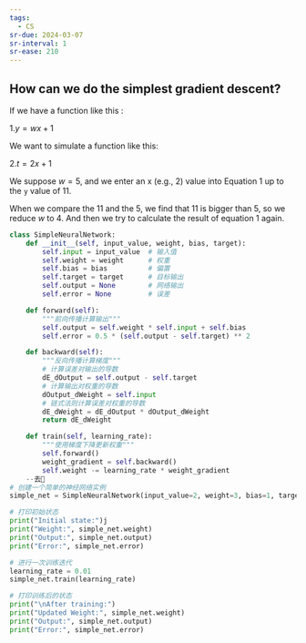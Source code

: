 ```yaml
---
tags:
  - CS
sr-due: 2024-03-07
sr-interval: 1
sr-ease: 210
---
```

## How can we do the simplest gradient descent?

If we have a function like this :

 $1. y = wx + 1$

We want to simulate a function like this:

$2. t = 2x + 1$

We suppose $w = 5$, and we enter an x (e.g., 2) value into Equation 1 up to the `y` value of 11. 

When we compare the 11 and the 5, we find that 11 is bigger than 5, so we reduce $w$ to 4. And then we try to calculate the result of equation 1 again.

```python
class SimpleNeuralNetwork:
    def __init__(self, input_value, weight, bias, target):
        self.input = input_value  # 输入值
        self.weight = weight      # 权重
        self.bias = bias          # 偏置
        self.target = target      # 目标输出
        self.output = None        # 网络输出
        self.error = None         # 误差

    def forward(self):
        """前向传播计算输出"""
        self.output = self.weight * self.input + self.bias
        self.error = 0.5 * (self.output - self.target) ** 2

    def backward(self):
        """反向传播计算梯度"""
        # 计算误差对输出的导数
        dE_dOutput = self.output - self.target
        # 计算输出对权重的导数
        dOutput_dWeight = self.input
        # 链式法则计算误差对权重的导数
        dE_dWeight = dE_dOutput * dOutput_dWeight
        return dE_dWeight

    def train(self, learning_rate):
        """使用梯度下降更新权重"""
        self.forward()
        weight_gradient = self.backward()
        self.weight -= learning_rate * weight_gradient
	--去
# 创建一个简单的神经网络实例
simple_net = SimpleNeuralNetwork(input_value=2, weight=3, bias=1, target=4)--

# 打印初始状态
print("Initial state:")j
print("Weight:", simple_net.weight)
print("Output:", simple_net.output)
print("Error:", simple_net.error)

# 进行一次训练迭代
learning_rate = 0.01
simple_net.train(learning_rate)

# 打印训练后的状态
print("\nAfter training:")
print("Updated Weight:", simple_net.weight)
print("Output:", simple_net.output)
print("Error:", simple_net.error)

```